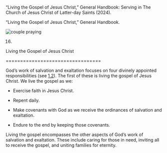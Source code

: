 “Living the Gospel of Jesus Christ,” General Handbook: Serving in The Church of Jesus Christ of Latter-day Saints (2024).

“Living the Gospel of Jesus Christ,” General Handbook.

![couple praying](https://www.churchofjesuschrist.org/imgs/e6cf36de4b2b11eda354eeeeac1ee442737984a9/full/%21100%2C/0/default)

16.

Living the Gospel of Jesus Christ

=================================

God’s work of salvation and exaltation focuses on four divinely appointed responsibilities (see [1.2](/study/manual/general-handbook/1-work-of-salvation-and-exaltation?lang=eng&id=title_number3-p28#title_number3)). The first of these is living the gospel of Jesus Christ. We live the gospel as we:

* Exercise faith in Jesus Christ.

* Repent daily.

* Make covenants with God as we receive the ordinances of salvation and exaltation.

* Endure to the end by keeping those covenants.

Living the gospel encompasses the other aspects of God’s work of salvation and exaltation. These include caring for those in need, inviting all to receive the gospel, and uniting families for eternity.